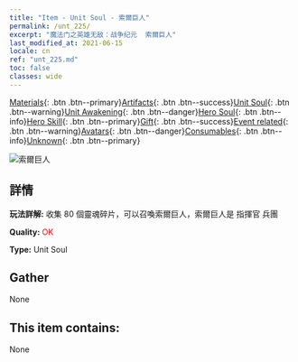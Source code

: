 ```yaml
---
title: "Item - Unit Soul - 索爾巨人"
permalink: /unt_225/
excerpt: "魔法门之英雄无敌：战争纪元  索爾巨人"
last_modified_at: 2021-06-15
locale: cn
ref: "unt_225.md"
toc: false
classes: wide
---
```

 [Materials](/ItemsCN/){: .btn .btn--primary}[Artifacts](/ItemsCN/Artifacts/){: .btn .btn--success}[Unit Soul](/ItemsCN/UnitSoul/){: .btn .btn--warning}[Unit Awakening](/ItemsCN/UnitAwakening/){: .btn .btn--danger}[Hero Soul](/ItemsCN/HeroSoul/){: .btn .btn--info}[Hero Skill](/ItemsCN/HeroSkill/){: .btn .btn--primary}[Gift](/ItemsCN/Gift/){: .btn .btn--success}[Event related](/ItemsCN/Events/){: .btn .btn--warning}[Avatars](/ItemsCN/Avatars/){: .btn .btn--danger}[Consumables](/ItemsCN/Consumables/){: .btn .btn--info}[Unknown](/ItemsCN/Unknown/){: .btn .btn--primary}

 ![索爾巨人](/images/u/ti_suoerjuren.jpg)

## 詳情
 **玩法詳解:** 收集 80 個靈魂碎片，可以召喚索爾巨人，索爾巨人是 指揮官 兵團

 **Quality:** <span style="color: #FF0000">OK</span>

 **Type:** Unit Soul

## Gather

  None

## This item contains:

  None

